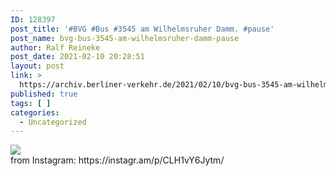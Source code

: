```yaml
---
ID: 128397
post_title: '#BVG #Bus #3545 am Wilhelmsruher Damm. #pause'
post_name: bvg-bus-3545-am-wilhelmsruher-damm-pause
author: Ralf Reineke
post_date: 2021-02-10 20:28:51
layout: post
link: >
  https://archiv.berliner-verkehr.de/2021/02/10/bvg-bus-3545-am-wilhelmsruher-damm-pause/
published: true
tags: [ ]
categories:
  - Uncategorized
---
```

<div><img src='https://scontent-atl3-1.cdninstagram.com/v/t51.29350-15/147851098_1087385131766717_4241709210438731985_n.jpg?_nc_cat=102&ccb=3&_nc_sid=8ae9d6&_nc_ohc=YHE4hHzjnf4AX9-8b3p&_nc_ht=scontent-atl3-1.cdninstagram.com&oh=f826b601be2d9968bc0984ecc3150faa&oe=6048B3BA' style='max-width:600px;' /><br/><div>from Instagram: https://instagr.am/p/CLH1vY6Jytm/</div></div>